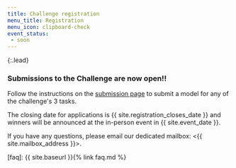 ```yaml
---
title: Challenge registration
menu_title: Registration
menu_icon: clipboard-check
event_status:
 - soon
---
```


{:.lead}

### Submissions to the Challenge are now open!!

Follow the instructions on the [submission page](https://huggingface.co/spaces/frugal-ai-challenge/submission-portal) to submit a model for any of the challenge's 3 tasks. 

The closing date for applications is {{ site.registration_closes_date }} and 
winners will be announced at the in-person event in {{ site.event_date }}.
</div>

If you have any questions, please email our dedicated mailbox: <{{ site.mailbox_address }}>.

[faq]: {{ site.baseurl }}{% link faq.md %}
